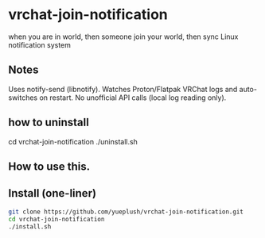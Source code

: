# vrchat-join-notification
when you are in world, then someone join your world, 
then sync Linux notification system

## Notes
Uses notify-send (libnotify).
Watches Proton/Flatpak VRChat logs and auto-switches on restart.
No unofficial API calls (local log reading only).

## how to uninstall
cd vrchat-join-notification
./uninstall.sh

## How to use this.

## Install (one-liner)
```bash
git clone https://github.com/yueplush/vrchat-join-notification.git
cd vrchat-join-notification
./install.sh
